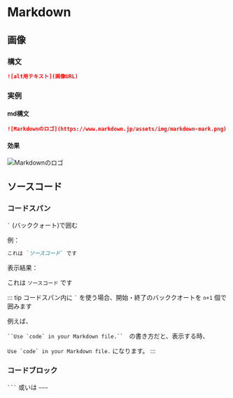 ---
---
# Markdown

## 画像
### 構文
``` md
![alt用テキスト](画像URL)
```
### 実例
#### md構文
``` md
![Markdownのロゴ](https://www.markdown.jp/assets/img/markdown-mark.png)
```
#### 効果
![Markdownのロゴ](https://www.markdown.jp/assets/img/markdown-mark.png)

## ソースコード
### コードスパン
`` ` `` (バッククォート)で囲む

例：

```md
これは `ソースコード` です
```
表示結果：

これは `ソースコード` です

::: tip
コードスパン内に `` ` `` を使う場合、開始・終了のバッククオートを `n+1` 個で囲みます

例えば、

``` ``Use `code` in your Markdown file.`` ```　の書き方だと、表示する時、

``Use `code` in your Markdown file.`` になります。
:::

### コードブロック
`` ``` `` 或いは `` ~~~ ``
